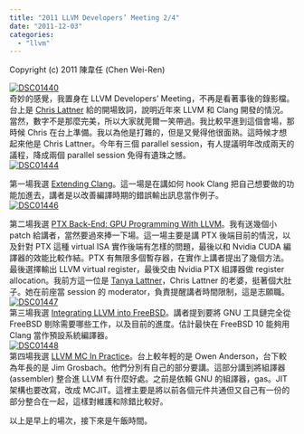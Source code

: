 ```yaml
---
title: "2011 LLVM Developers’ Meeting 2/4"
date: "2011-12-03"
categories: 
  - "llvm"
---
```


Copyright (c) 2011 陳韋任 (Chen Wei-Ren)

[![DSC01440](http://lh3.ggpht.com/-gufyiY1XFwk/Ts_TwMFjh1I/AAAAAAAABsk/7J4EakG9cU4/DSC01440_thumb%25255B1%25255D.jpg?imgmax=800)](http://lh4.ggpht.com/-rsLpLsfx5y8/Ts_Tvp6mraI/AAAAAAAABsg/HLL0totSLQE/s1600-h/DSC01440%25255B4%25255D.jpg)  
奇妙的感覺，我置身在 LLVM Developers’ Meeting，不再是看著事後的錄影檔。台上是 [Chris Lattner](http://nondot.org/sabre/) 給的開場致詞，說明近年來 LLVM 和 Clang 開發的情況。當然，數字不是那麼完美，所以大家就莞爾一笑帶過。我比較早進到這個會場，那時候 Chris 在台上準備。我以為他是打雜的，但是又覺得他很面熟。這時候才想起來他是 Chris Lattner。今年有三個 parallel session，有人提議明年改成兩天的議程，降成兩個 parallel session 免得有遺珠之憾。  
[![DSC01444](http://lh4.ggpht.com/-MuQhSXbt1bE/Ts_VFFQI0xI/AAAAAAAABs0/j7v0vpVEBcM/DSC01444_thumb%25255B1%25255D.jpg?imgmax=800)](http://lh5.ggpht.com/-ZwC3kvPyj4M/Ts_VEsgDl0I/AAAAAAAABsw/SEdBqyybMn8/s1600-h/DSC01444%25255B4%25255D.jpg)

第一場我選 [Extending Clang](http://llvm.org/devmtg/2011-11/#talk4)。這一場是在講如何 hook Clang 把自己想要做的功能加進去，講者是以改善編譯時期的錯誤輸出訊息當作例子。  
[![DSC01446](http://lh6.ggpht.com/-xbpDNyPtzoY/Ts_Wcl0o8DI/AAAAAAAABtE/dr8Z-S7eA5U/DSC01446_thumb%25255B1%25255D.jpg?imgmax=800)](http://lh3.ggpht.com/-3pk4wFb17H4/Ts_WcNEfB8I/AAAAAAAABtA/TQtdNTzfEx8/s1600-h/DSC01446%25255B4%25255D.jpg)

第二場我選 [PTX Back-End: GPU Programming With LLVM](http://llvm.org/devmtg/2011-11/#talk11)。我有送幾個小 patch 給講者，當然要過來捧一下場。這一場主要是講 PTX 後端目前的情況，以及針對 PTX 這種 virtual ISA 實作後端有怎樣的問題，最後以和 Nvidia CUDA 編譯器的效能比較作結。PTX 有無限多個暫存器，在實作上講者提出了幾個方法。最後選擇輸出 LLVM virtual register，最後交由 Nvidia PTX 組譯器做 register allocation。我前方這一位是 [Tanya Lattner](http://nondot.org/tonic/Welcome.html)，Chris Lattner 的老婆，挺著個大肚子。她在前座當 session 的 moderator，負責提醒講者時間限制，這是志願職。  
[![DSC01447](http://lh6.ggpht.com/-0qxErgF9BwQ/Ts_YMA0CUcI/AAAAAAAABtU/2MucHyCvktY/DSC01447_thumb%25255B1%25255D.jpg?imgmax=800)](http://lh4.ggpht.com/-2B6Y8ZGRHtk/Ts_YLnVqEqI/AAAAAAAABtQ/n45Xv9tbXkA/s1600-h/DSC01447%25255B4%25255D.jpg)  
第三場我選 [Integrating LLVM into FreeBSD](http://llvm.org/devmtg/2011-11/#talk1)。講者提到要將 GNU 工具鏈完全從 FreeBSD 剔除需要哪些工作，以及目前的進度。估計最快在 FreeBSD 10 能夠用 Clang 當作預設系統編譯器。  
[![DSC01448](http://lh5.ggpht.com/-YuJnbbASX7I/Ts_Y7ib3jqI/AAAAAAAABtk/m8oQDxRhrm4/DSC01448_thumb%25255B1%25255D.jpg?imgmax=800)](http://lh3.ggpht.com/-JPdbFd7dsGM/Ts_Y7DeLR1I/AAAAAAAABtg/iyZY448NHrg/s1600-h/DSC01448%25255B4%25255D.jpg)  
第四場我選 [LLVM MC In Practice](http://llvm.org/devmtg/2011-11/#talk8)。台上較年輕的是 Owen Anderson，台下較為年長的是 Jim Grosbach。他們分別有自己的部分要講。這部分講到將組譯器 (assembler) 整合進 LLVM 有什麼好處。之前是依賴 GNU 的組譯器，gas。JIT 架構也要改寫，改成 MCJIT。這裡主要是將以前各個元件共通但又自己有一份的部分整合在一起，這樣對維護和除錯比較好。

以上是早上的場次，接下來是午飯時間。
